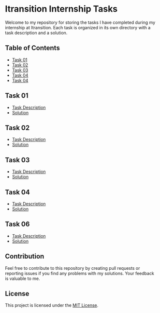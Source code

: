 # Itransition Internship Tasks

Welcome to my repository for storing the tasks I have completed during my internship at Itransition. Each task is organized in its own directory with a task description and a solution.

## Table of Contents

- [Task 01](#task-01)
- [Task 02](#task-02)
- [Task 03](#task-03)
- [Task 04](#task-04)
- [Task 04](#task-06)

## Task 01

- [Task Description](Task_01/task_description.md)
- [Solution](Task_01/solution/)

## Task 02

- [Task Description](Task_02/task_description.md)
- [Solution](Task_02/solution/)

## Task 03

- [Task Description](Task_03/task_description.md)
- [Solution](Task_03/solution/)

## Task 04

- [Task Description](Task_04/task_description.md)
- [Solution](Task_04/solution/)

## Task 06

- [Task Description](Task_06/task_description.md)
- [Solution](Task_06/solution/)

## Contribution

Feel free to contribute to this repository by creating pull requests or reporting issues if you find any problems with my solutions. Your feedback is valuable to me.

## License

This project is licensed under the [MIT License](LICENSE).
